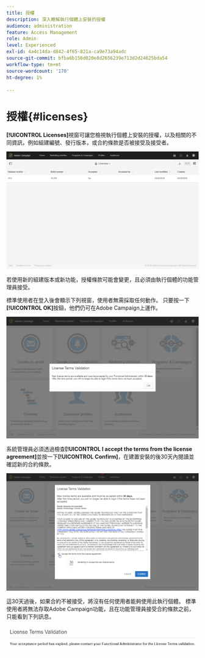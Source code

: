 ```yaml
---
title: 授權
description: 深入瞭解執行個體上安裝的授權
audience: administration
feature: Access Management
role: Admin
level: Experienced
exl-id: 4a4c14da-d842-4f65-821a-ca9e73a94adc
source-git-commit: bfba6b156d020e8d2656239e713d2d24625bda54
workflow-type: tm+mt
source-wordcount: '170'
ht-degree: 1%

---
```


# 授權{#licenses}

**[!UICONTROL Licenses]**&#x200B;視窗可讓您檢視執行個體上安裝的授權，以及相關的不同資訊，例如組建編號、發行版本，或合約條款是否被接受及接受者。

![](assets/license_1.png)

若使用新的組建版本或新功能，授權條款可能會變更，且必須由執行個體的功能管理員接受。

標準使用者在登入後會顯示下列視窗，使用者無需採取任何動作。 只要按一下&#x200B;**[!UICONTROL OK]**&#x200B;按鈕，他們仍可在Adobe Campaign上運作。

![](assets/license_2.png)

系統管理員必須透過檢查&#x200B;**[!UICONTROL I accept the terms from the license agreement]**&#x200B;並按一下&#x200B;**[!UICONTROL Confirm]**，在建置安裝的後30天內閱讀並確認新的合約條款。

![](assets/license_3.png)

這30天過後，如果合約不被接受，將沒有任何使用者能夠使用此執行個體。 標準使用者將無法存取Adobe Campaign功能，且在功能管理員接受合約條款之前，只能看到下列訊息。

![](assets/license_4.png)
